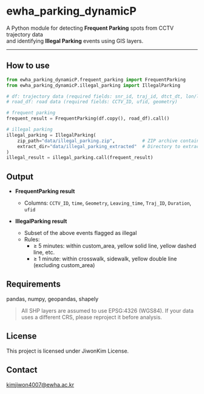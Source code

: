 # ewha_parking_dynamicP

A Python module for detecting **Frequent Parking** spots from CCTV trajectory data  
and identifying **Illegal Parking** events using GIS layers.

---

## How to use

```python
from ewha_parking_dynamicP.frequent_parking import FrequentParking
from ewha_parking_dynamicP.illegal_parking import IllegalParking

# df: trajectory data (required fields: snr_id, traj_id, dtct_dt, lon/lat or geometry)
# road_df: road data (required fields: CCTV_ID, ufid, geometry)

# frequent parking
frequent_result = FrequentParking(df.copy(), road_df).call()

# illegal parking
illegal_parking = IllegalParking(
    zip_path="data/illegal_parking.zip",          # ZIP archive containing SHP files
    extract_dir="data/illegal_parking_extracted"  # Directory to extract SHP files
)
illegal_result = illegal_parking.call(frequent_result)

```

## Output

- **FrequentParking result**
  - Columns: `CCTV_ID`, `time`, `Geometry`, `Leaving_time`, `Traj_ID`, `Duration`, `ufid`

- **IllegalParking result**
  - Subset of the above events flagged as illegal
  - Rules:
    - ≥ 5 minutes: within custom_area, yellow solid line, yellow dashed line, etc.
    - ≥ 1 minute: within crosswalk, sidewalk, yellow double line (excluding custom_area)


## Requirements
pandas, numpy, geopandas, shapely

> All SHP layers are assumed to use EPSG:4326 (WGS84).
> If your data uses a different CRS, please reproject it before analysis.

## License
This project is licensed under JiwonKim License.

## Contact
kimjiwon4007@ewha.ac.kr